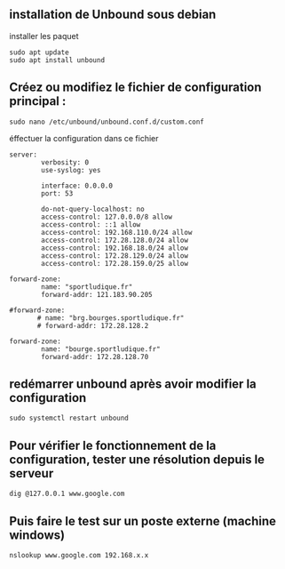 ## installation de Unbound sous debian

installer les paquet

```
sudo apt update
sudo apt install unbound
```
## Créez ou modifiez le fichier de configuration principal :

```
sudo nano /etc/unbound/unbound.conf.d/custom.conf
```
éffectuer la configuration dans ce fichier 

```
server:
        verbosity: 0
        use-syslog: yes
 
        interface: 0.0.0.0
        port: 53
 
        do-not-query-localhost: no
        access-control: 127.0.0.0/8 allow
        access-control: ::1 allow
        access-control: 192.168.110.0/24 allow
        access-control: 172.28.128.0/24 allow
        access-control: 192.168.18.0/24 allow
        access-control: 172.28.129.0/24 allow
        access-control: 172.28.159.0/25 allow
 
forward-zone:
        name: "sportludique.fr"
        forward-addr: 121.183.90.205
 
#forward-zone:
       # name: "brg.bourges.sportludique.fr"
       # forward-addr: 172.28.128.2
 
forward-zone:
        name: "bourge.sportludique.fr"
        forward-addr: 172.28.128.70
 ```
## redémarrer unbound après avoir modifier la configuration

```
sudo systemctl restart unbound
```
## Pour vérifier le fonctionnement de la configuration, tester une résolution depuis le serveur
```
dig @127.0.0.1 www.google.com
```
## Puis faire le test sur un poste externe (machine windows)
```
nslookup www.google.com 192.168.x.x
```
